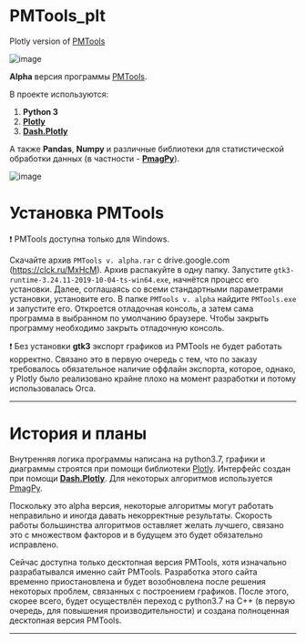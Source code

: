 # PMTools_plt
Plotly version of [PMTools](https://github.com/I194/PMTools)

![image](https://user-images.githubusercontent.com/49840874/140026950-abf3d8f3-9265-479e-a2cb-9ce231d873b2.png)

**Alpha** версия программы [PMTools](https://github.com/I194/PMTools). 

В проекте используются:
1. **Python 3**
2. [**Plotly**](https://plotly.com/python/)
3. [**Dash.Plotly**](https://dash.plotly.com/)

А также **Pandas**, **Numpy** и различные библиотеки для статистической обработки данных (в частности - [**PmagPy**](https://github.com/PmagPy/PmagPy)).

![image](https://user-images.githubusercontent.com/49840874/140027549-884ba73a-4ed8-4d06-8266-7bbad0a85313.png)

# Установка PMTools
:exclamation: PMTools доступна только для Windows. 

Скачайте архив ```PMTools v. alpha.rar``` c drive.google.com (https://clck.ru/MxHcM). Архив распакуйте в одну папку. Запустите ```gtk3-runtime-3.24.11-2019-10-04-ts-win64.exe```, начнётся процесс его установки. Далее, соглашаясь со всеми стандартными параметрами установки, установите его. В папке ```PMTools v. alpha``` найдите ```PMTools.exe``` и запустите его. Откроется отладочная консоль, а затем сама программа в выбранном по умолчанию браузере. Чтобы закрыть программу необходимо закрыть отладочную консоль. 

:exclamation: Без установки **gtk3** экспорт графиков из PMTools не будет работать корректно. Связано это в первую очередь с тем, что по заказу требовалось обязательное наличие оффлайн экспорта, которое, однако, у Plotly было реализовано крайне плохо на момент разработки и потому использовалась Orca. 

***
# История и планы 

Внутренняя логика программы написана на python3.7, графики и диаграммы строятся при помощи библиотеки [Plotly](https://plotly.com/python/). Интерфейс создан при помощи [**Dash.Plotly**](https://dash.plotly.com/). Для некоторых алгоритмов используется [PmagPy](https://earthref.org/PmagPy/). 

Поскольку это alpha версия, некоторые алгоритмы могут работать неправильно и иногда давать некорректные результаты. Скорость работы большинства алгоритмов оставляет желать лучшего, связано это с множеством факторов и в будущем это будет обязательно исправлено.

Сейчас доступна только десктопная версия PMTools, хотя изначально разрабатывался именно сайт PMTools. Разработка этого сайта временно приостановлена и будет возобновлена после решения некоторых проблем, связанных с построением графиков. После этого, скорее всего, будет осуществлён переход с python3.7 на C++ (в первую очередь, для повышения производительности) и создана полноценная десктопная версия PMTools.
***
